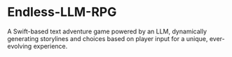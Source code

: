 # Endless-LLM-RPG
A Swift-based text adventure game powered by an LLM, dynamically generating storylines and choices based on player input for a unique, ever-evolving experience.
